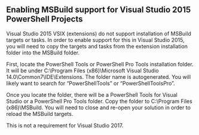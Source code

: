 ## Enabling MSBuild support for Visual Studio 2015 PowerShell Projects

Visual Studio 2015 VSIX \(extensions\) do not support installation of MSBuild targets or tasks. In order to enable support for this in Visual Studio 2015, you will need to copy the targets and tasks from the extension installation folder into the MSBuild folder.

First, locate the PowerShell Tools or PowerShell Pro Tools installation folder. It will be under C:\Program Files \(x86\)\Microsoft Visual Studio 14.0\Common7\IDE\Extensions. The folder name is autogenerated. You will likely want to search for “PowerShellTools” or “PowerShellToolsPro”.

Once you locate the folder, there will be a PowerShell Tools for Visual Studio or a PowerShell Pro Tools folder. Copy the folder to C:\Program Files \(x86\)\MSBuild. You will need to close and re-open your solution in order to reload the MSBuild targets.

This is not a requirement for Visual Studio 2017.

